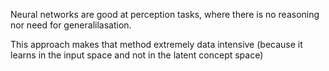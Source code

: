 Neural networks are good at perception tasks, where there is no reasoning nor need for
generalilasation.

This approach makes that method extremely data intensive (because it learns in the input space and
not in the latent concept space)
